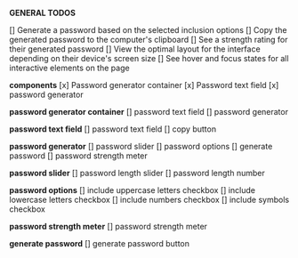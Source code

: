 **GENERAL TODOS**

[] Generate a password based on the selected inclusion options
[] Copy the generated password to the computer's clipboard
[] See a strength rating for their generated password
[] View the optimal layout for the interface depending on their device's screen size
[] See hover and focus states for all interactive elements on the page

**components**
    [x] Password generator container
    [x] Password text field
    [x] password generator 

**password generator container**
    [] password text field
    [] password generator

**password text field**
    [] password text field
    [] copy button

**password generator**
    [] password slider
    [] password options
    [] generate password
    [] password strength meter

**password slider**
    [] password length slider
    [] password length number

**password options**
    [] include uppercase letters checkbox
    [] include lowercase letters checkbox
    [] include numbers checkbox
    [] include symbols checkbox

**password strength meter**
    [] password strength meter

**generate password**
    [] generate password button



